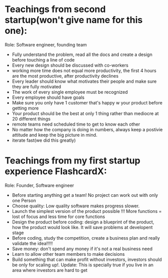 # Teachings from second startup(won't give name for this one):

Role: Software engineer, founding team

- Fully understand the problem, read all the docs and create a design before touching a line of code
- Every new design should be discussed with co-workers
- working more time does not equal more productivity, the first 4 hours are the most productive, after productivity declines
- Every leader should know what motivates their people and make sure they are fully motivated
- The work of every single employee must be recognized
- Every employee should have goals
- Make sure you only have 1 customer that's happy w your product before getting more
- Your product should be the best at only 1 thing rather than mediocre at 20 different things
- remote teams need scheduled time to get to know each other
- No matter how the company is doing in numbers, always keep a postivie attitude and keep the big picture in mind.
- iterate fast(we did this greatly)




# Teachings from my first startup experience FlashcardX:

Role: Founder, Software engineer

- Before starting anything get a team! No project can work out with only one Person
- Choose quality: Low quality software makes progress slower.
- Launch the simplest version of the product possible !!! More functions = lost of focus and less time for core functions 
- Design the product before coding: design a blueprint of the product, how the product would look like. It will save problems at developent stage
- Before coding, study the competition, create a business plan and really validate the idea!!!!!
- Save money: don't spend any money if it's not a real business need 
- Learn to allow other team members to make decisions
- Build something that can make profit without investors, investors should be only for scaling up!. Update: This is specially true if you live in an area where investors are hard to get